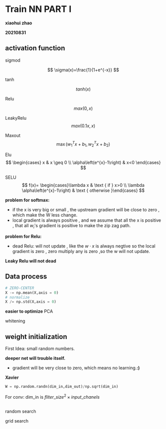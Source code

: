 # Train NN PART I

**xiaohui zhao**

**20210831**

## activation function

sigmod 

$$
\sigma(x)=\frac{1}{1+e^{-x}}
$$

tanh

$$tanh(x)$$

Relu

$$max(0,x)$$

LeakyRelu
$$max(0.1x,x)$$

Maxout
$$
\max \left(w_{1}^{T} x+b_{1}, w_{2}^{T} x+b_{2}\right)
$$

Elu
$$
\begin{cases}
x & x \geq 0 \\ 
\alpha\left(e^{x}-1\right) & x<0
\end{cases}
$$

SELU
$$
f(x)= \begin{cases}\lambda x & \text { if } x>0 \\ \lambda \alpha\left(e^{x}-1\right) & \text { otherwise }\end{cases}
$$

**problem for softmax:** 
* if the x is very big or small , the upstream gradient will be close to zero , which make the W less change.
* local gradient is always positive , and we assume that all the x is positive , that all $w_i$'s gradient is positive to make the zip zag path.

**problem for Relu:**
* dead Relu: will not update , like the $w\cdot x$ is always negtive so the local gradient is zero , zero multiply any is zero ,so the w will not update.

**Leaky Relu will not dead**



## Data process
```PYTHON
# ZERO-CENTER
X -= np.mean(X,axis = 0)
# normalize
X /= np.std(X,axis = 0)
```
**easier to optimize**
PCA

whitening

## weight initialization

First Idea: small random numbers.

**deeper net will trouble itself.**
* gradient will be very close to zero, which means no learning.**:)**

**Xavier** 
```python
W = np.random.randn(dim_in,dim_out)/np.sqrt(dim_in)
```
For conv: dim_in is $fliter\_size^2 \times input\_chanels$
## 
random search

grid search